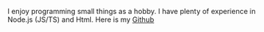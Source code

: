 I enjoy programming small things as a hobby. I have plenty of experience in Node.js (JS/TS) and Html. Here is my [Github](https://github.com/avalynndev)
